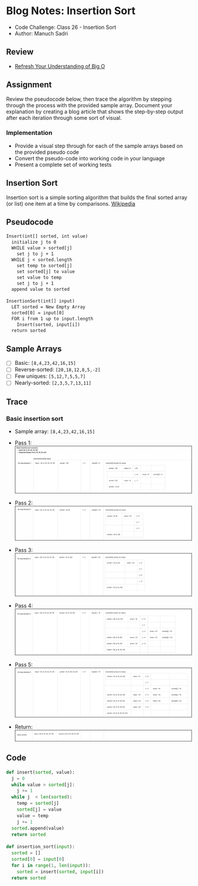 # Blog Notes: Insertion Sort

- Code Challenge: Class 26 - Insertion Sort
- Author: Manuch Sadri

## Review

- [Refresh Your Understanding of Big O](https://www.youtube.com/watch?v=waPQP2TDOGE)

## Assignment

Review the pseudocode below, then trace the algorithm by stepping through the process with the provided sample array. Document your explanation by creating a blog article that shows the step-by-step output after each iteration through some sort of visual.

### Implementation

- Provide a visual step through for each of the sample arrays based on the provided pseudo code
- Convert the pseudo-code into working code in your language
- Present a complete set of working tests

## Insertion Sort

Insertion sort is a simple sorting algorithm that builds the final sorted array (or list) one item at a time by comparisons. [Wikipedia](https://en.wikipedia.org/wiki/Insertion_sort)

## Pseudocode

```pseudo
Insert(int[] sorted, int value)
  initialize j to 0
  WHILE value > sorted[j]
    set j to j + 1
  WHILE j < sorted.length
    set temp to sorted[j]
    set sorted[j] to value
    set value to temp
    set j to j + 1
  append value to sorted

InsertionSort(int[] input)
  LET sorted = New Empty Array
  sorted[0] = input[0]
  FOR i from 1 up to input.length
    Insert(sorted, input[i])
  return sorted
```

## Sample Arrays

- [ ] Basic: `[8,4,23,42,16,15]`
- [ ] Reverse-sorted: `[20,18,12,8,5,-2]`
- [ ] Few uniques: `[5,12,7,5,5,7]`
- [ ] Nearly-sorted: `[2,3,5,7,13,11]`

## Trace

### Basic insertion sort

- Sample array: `[8,4,23,42,16,15]`

- Pass 1:
![](cc26_insert_sort_01.png)

- Pass 2:
![](cc26_insert_sort_02.png)

- Pass 3:
![](cc26_insert_sort_03.png)

- Pass 4:
![](cc26_insert_sort_04.png)

- Pass 5:
![](cc26_insert_sort_05.png)

- Return:
![](cc26_insert_sort_06.png)

## Code

```python
def insert(sorted, value):
  j = 0
  while value > sorted[j]:
    j += 1
  while j  < len(sorted):
    temp = sorted[j]
    sorted[j] = value
    value = temp
    j += 1
  sorted.append(value)
  return sorted

def insertion_sort(input):
  sorted = []
  sorted[0] = input[0]
  for i in range(1, len(input)):
    sorted = insert(sorted, input[i])
  return sorted
```
